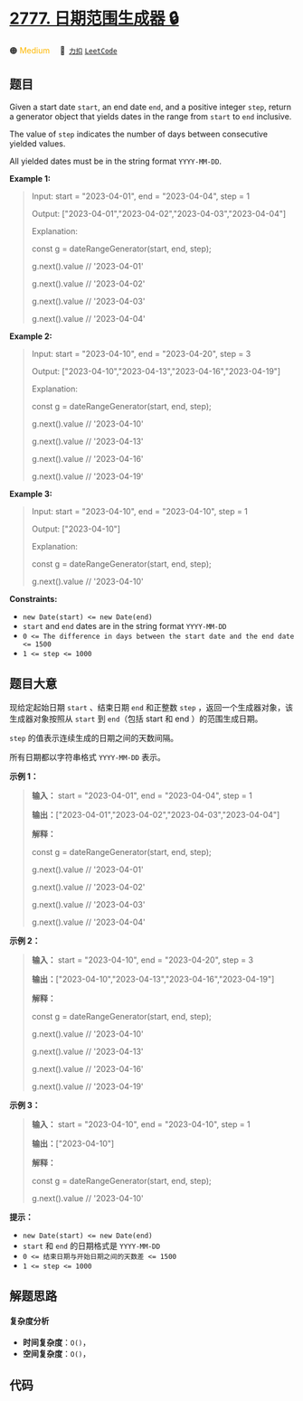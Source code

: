 # [2777. 日期范围生成器 🔒](https://2xiao.github.io/leetcode-js/problem/2777.html)

🟠 <font color=#ffb800>Medium</font>&emsp; 🔗&ensp;[`力扣`](https://leetcode.cn/problems/date-range-generator) [`LeetCode`](https://leetcode.com/problems/date-range-generator)

## 题目

Given a start date `start`, an end date `end`, and a positive integer `step`,
return a generator object that yields dates in the range from `start` to `end`
inclusive.

The value of `step` indicates the number of days between consecutive yielded
values.

All yielded dates must be in the string format `YYYY-MM-DD`.



**Example 1:**

> Input: start = "2023-04-01", end = "2023-04-04", step = 1
> 
> Output: ["2023-04-01","2023-04-02","2023-04-03","2023-04-04"]
> 
> Explanation: 
> 
> const g = dateRangeGenerator(start, end, step);
> 
> g.next().value // '2023-04-01'
> 
> g.next().value // '2023-04-02'
> 
> g.next().value // '2023-04-03'
> 
> g.next().value // '2023-04-04'

**Example 2:**

> Input: start = "2023-04-10", end = "2023-04-20", step = 3
> 
> Output: ["2023-04-10","2023-04-13","2023-04-16","2023-04-19"]
> 
> Explanation: 
> 
> const g = dateRangeGenerator(start, end, step);
> 
> g.next().value // '2023-04-10'
> 
> g.next().value // '2023-04-13'
> 
> g.next().value // '2023-04-16'
> 
> g.next().value // '2023-04-19'

**Example 3:**

> Input: start = "2023-04-10", end = "2023-04-10", step = 1
> 
> Output: ["2023-04-10"]
> 
> Explanation: 
> 
> const g = dateRangeGenerator(start, end, step);
> 
> g.next().value // '2023-04-10'

**Constraints:**

  * `new Date(start) <= new Date(end)`
  * `start` and `end` dates are in the string format `YYYY-MM-DD`
  * `0 <= The difference in days between the start date and the end date <= 1500`
  * `1 <= step <= 1000`


## 题目大意

现给定起始日期 `start` 、结束日期 `end` 和正整数 `step` ，返回一个生成器对象，该生成器对象按照从 `start` 到
`end`（包括 start 和 end ）的范围生成日期。

`step` 的值表示连续生成的日期之间的天数间隔。

所有日期都以字符串格式 `YYYY-MM-DD` 表示。



**示例 1：**

> 
> 
> 
> 
> 
> **输入：** start = "2023-04-01", end = "2023-04-04", step = 1
> 
> **输出：**["2023-04-01","2023-04-02","2023-04-03","2023-04-04"]
> 
> **解释：**
> 
> const g = dateRangeGenerator(start, end, step);
> 
> g.next().value // '2023-04-01'
> 
> g.next().value // '2023-04-02'
> 
> g.next().value // '2023-04-03'
> 
> g.next().value // '2023-04-04'

**示例 2：**

> 
> 
> 
> 
> 
> **输入：** start = "2023-04-10", end = "2023-04-20", step = 3
> 
> **输出：**["2023-04-10","2023-04-13","2023-04-16","2023-04-19"]
> 
> **解释：**
> 
> const g = dateRangeGenerator(start, end, step);
> 
> g.next().value // '2023-04-10'
> 
> g.next().value // '2023-04-13'
> 
> g.next().value // '2023-04-16'
> 
> g.next().value // '2023-04-19'

**示例 3：**

> 
> 
> 
> 
> 
> **输入：** start = "2023-04-10", end = "2023-04-10", step = 1
> 
> **输出：**["2023-04-10"]
> 
> **解释：**
> 
> const g = dateRangeGenerator(start, end, step);
> 
> g.next().value // '2023-04-10'
> 
> 



**提示：**

  * `new Date(start) <= new Date(end)`
  * `start` 和 `end` 的日期格式是 `YYYY-MM-DD`
  * `0 <= 结束日期与开始日期之间的天数差 <= 1500`
  * `1 <= step <= 1000`


## 解题思路

#### 复杂度分析

- **时间复杂度**：`O()`，
- **空间复杂度**：`O()`，

## 代码

```javascript

```